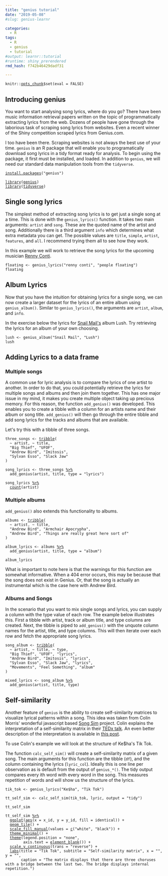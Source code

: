 ```yaml
---
title: "genius tutorial"
date: "2019-05-08"
#slug: genius-learnr

categories:
  - R
tags:
  - R
  - genius
  - tutorial
#output: learnr::tutorial
#runtime: shiny_prerendered
rmd_hash: f742b46429dadf31

---
```


<div class="highlight">

<pre class='chroma'><code class='language-r' data-lang='r'><span class='nf'>knitr</span><span class='nf'>::</span><span class='nv'><a href='https://rdrr.io/pkg/knitr/man/opts_chunk.html'>opts_chunk</a></span><span class='o'>$</span><span class='nf'>set</span><span class='o'>(</span>eval <span class='o'>=</span> <span class='kc'>FALSE</span><span class='o'>)</span></code></pre>

</div>

## Introducing genius

You want to start analysing song lyrics, where do you go? There have been music information retrieval papers written on the topic of programmatically extracting lyrics from the web. Dozens of people have gone through the laborious task of scraping song lyrics from websites. Even a recent winner of the Shiny competition scraped lyrics from Genius.com.

I too have been there. Scraping websites is not always the best use of your time. `genius` is an R package that will enable you to programatically download song lyrics in a tidy format ready for analysis. To begin using the package, it first must be installed, and loaded. In addition to `genius`, we will need our standard data manipulation tools from the `tidyverse`.

<div class="highlight">

<pre class='chroma'><code class='language-r' data-lang='r'><span class='nf'><a href='https://rdrr.io/r/utils/install.packages.html'>install.packages</a></span><span class='o'>(</span><span class='s'>"genius"</span><span class='o'>)</span></code></pre>

</div>

<div class="highlight">

<pre class='chroma'><code class='language-r' data-lang='r'><span class='kr'><a href='https://rdrr.io/r/base/library.html'>library</a></span><span class='o'>(</span><span class='nv'><a href='https://github.com/josiahparry/genius'>genius</a></span><span class='o'>)</span>
<span class='kr'><a href='https://rdrr.io/r/base/library.html'>library</a></span><span class='o'>(</span><span class='nv'><a href='https://tidyverse.tidyverse.org'>tidyverse</a></span><span class='o'>)</span></code></pre>

</div>

## Single song lyrics

The simplest method of extracting song lyrics is to get just a single song at a time. This is done with the `genius_lyrics()` function. It takes two main arguments: `artist` and `song`. These are the quoted name of the artist and song. Additionally there is a third argument `info` which determines what extra metadata you can get. The possible values are `title`, `simple`, `artist`, `features`, and `all`. I recommend trying them all to see how they work.

In this example we will work to retrieve the song lyrics for the upcoming musician [Renny Conti](https://rennyconti.bandcamp.com).

<div class="highlight">

<pre class='chroma'><code class='language-r' data-lang='r'><span class='nv'>floating</span> <span class='o'>&lt;-</span> <span class='nf'>genius_lyrics</span><span class='o'>(</span><span class='s'>"renny conti"</span>, <span class='s'>"people floating"</span><span class='o'>)</span>
<span class='nv'>floating</span></code></pre>

</div>

## Album Lyrics

Now that you have the intuition for obtaining lyrics for a single song, we can now create a larger dataset for the lyrics of an entire album using `genius_album()`. Similar to `genius_lyrics()`, the arguments are `artist`, `album`, and `info`.

In the exercise below the lyrics for [Snail Mail's](https://www.snailmail.band/) album Lush. Try retrieving the lyrics for an album of your own choosing.

<div class="highlight">

<pre class='chroma'><code class='language-r' data-lang='r'><span class='nv'>lush</span> <span class='o'>&lt;-</span> <span class='nf'>genius_album</span><span class='o'>(</span><span class='s'>"Snail Mail"</span>, <span class='s'>"Lush"</span><span class='o'>)</span>
<span class='nv'>lush</span></code></pre>

</div>

## Adding Lyrics to a data frame

### Multiple songs

A common use for lyric analysis is to compare the lyrics of one artist to another. In order to do that, you could potentially retrieve the lyrics for multiple songs and albums and then join them together. This has one major issue in my mind, it makes you create multiple object taking up precious memory. For this reason, the function `add_genius()` was developed. This enables you to create a tibble with a column for an artists name and their album or song title. `add_genius()` will then go through the entire tibble and add song lyrics for the tracks and albums that are available.

Let's try this with a tibble of three songs.

<div class="highlight">

<pre class='chroma'><code class='language-r' data-lang='r'><span class='nv'>three_songs</span> <span class='o'>&lt;-</span> <span class='nf'><a href='https://tibble.tidyverse.org/reference/tribble.html'>tribble</a></span><span class='o'>(</span>
  <span class='o'>~</span> <span class='nv'>artist</span>, <span class='o'>~</span> <span class='nv'>title</span>,
  <span class='s'>"Big Thief"</span>, <span class='s'>"UFOF"</span>,
  <span class='s'>"Andrew Bird"</span>, <span class='s'>"Imitosis"</span>,
  <span class='s'>"Sylvan Esso"</span>, <span class='s'>"Slack Jaw"</span>
<span class='o'>)</span>

<span class='nv'>song_lyrics</span> <span class='o'>&lt;-</span> <span class='nv'>three_songs</span> <span class='o'><a href='https://magrittr.tidyverse.org/reference/pipe.html'>%&gt;%</a></span> 
  <span class='nf'>add_genius</span><span class='o'>(</span><span class='nv'>artist</span>, <span class='nv'>title</span>, type <span class='o'>=</span> <span class='s'>"lyrics"</span><span class='o'>)</span>

<span class='nv'>song_lyrics</span> <span class='o'><a href='https://magrittr.tidyverse.org/reference/pipe.html'>%&gt;%</a></span> 
  <span class='nf'><a href='https://dplyr.tidyverse.org/reference/count.html'>count</a></span><span class='o'>(</span><span class='nv'>artist</span><span class='o'>)</span>
</code></pre>

</div>

### Multiple albums

`add_genius()` also extends this functionality to albums.

<div class="highlight">

<pre class='chroma'><code class='language-r' data-lang='r'><span class='nv'>albums</span> <span class='o'>&lt;-</span> <span class='nf'><a href='https://tibble.tidyverse.org/reference/tribble.html'>tribble</a></span><span class='o'>(</span>
  <span class='o'>~</span> <span class='nv'>artist</span>, <span class='o'>~</span> <span class='nv'>title</span>,
  <span class='s'>"Andrew Bird"</span>, <span class='s'>"Armchair Apocrypha"</span>,
  <span class='s'>"Andrew Bird"</span>, <span class='s'>"Things are really great here sort of"</span>
<span class='o'>)</span>

<span class='nv'>album_lyrics</span> <span class='o'>&lt;-</span> <span class='nv'>albums</span> <span class='o'><a href='https://magrittr.tidyverse.org/reference/pipe.html'>%&gt;%</a></span> 
  <span class='nf'>add_genius</span><span class='o'>(</span><span class='nv'>artist</span>, <span class='nv'>title</span>, type <span class='o'>=</span> <span class='s'>"album"</span><span class='o'>)</span>

<span class='nv'>album_lyrics</span></code></pre>

</div>

What is important to note here is that the warnings for this function are somewhat informative. When a 404 error occurs, this may be because that the song does not exist in Genius. Or, that the song is actually an instrumental which is the case here with Andrew Bird.

### Albums and Songs

In the scenario that you want to mix single songs and lyrics, you can supply a column with the type value of each row. The example below illustrates this. First a tibble with artist, track or album title, and type columns are created. Next, the tibble is piped to `add_genius()` with the unquote column names for the artist, title, and type columns. This will then iterate over each row and fetch the appropriate song lyrics.

<div class="highlight">

<pre class='chroma'><code class='language-r' data-lang='r'><span class='nv'>song_album</span> <span class='o'>&lt;-</span> <span class='nf'><a href='https://tibble.tidyverse.org/reference/tribble.html'>tribble</a></span><span class='o'>(</span>
  <span class='o'>~</span> <span class='nv'>artist</span>, <span class='o'>~</span> <span class='nv'>title</span>, <span class='o'>~</span> <span class='nv'>type</span>,
  <span class='s'>"Big Thief"</span>, <span class='s'>"UFOF"</span>, <span class='s'>"lyrics"</span>,
  <span class='s'>"Andrew Bird"</span>, <span class='s'>"Imitosis"</span>, <span class='s'>"lyrics"</span>,
  <span class='s'>"Sylvan Esso"</span>, <span class='s'>"Slack Jaw"</span>, <span class='s'>"lyrics"</span>,
  <span class='s'>"Movements"</span>, <span class='s'>"Feel Something"</span>, <span class='s'>"album"</span>
<span class='o'>)</span>

<span class='nv'>mixed_lyrics</span> <span class='o'>&lt;-</span> <span class='nv'>song_album</span> <span class='o'><a href='https://magrittr.tidyverse.org/reference/pipe.html'>%&gt;%</a></span> 
  <span class='nf'>add_genius</span><span class='o'>(</span><span class='nv'>artist</span>, <span class='nv'>title</span>, <span class='nv'>type</span><span class='o'>)</span></code></pre>

</div>

## Self-similarity

Another feature of `genius` is the ability to create self-similarity matrices to visualize lyrical patterns within a song. This idea was taken from Colin Morris' wonderful javascript based [Song Sim](https://colinmorris.github.io/SongSim/#/gallery) project. Colin explains the interpretation of a self-similarity matrix in their [TEDx talk](https://www.youtube.com/watch?v=_tjFwcmHy5M). An even better description of the interpretation is available in [this post](https://colinmorris.github.io/blog/weird-pop-songs).

To use Colin's example we will look at the structure of Ke\$ha's Tik Tok.

The function `calc_self_sim()` will create a self-similarity matrix of a given song. The main arguments for this function are the tibble (`df`), and the column containing the lyrics (`lyric_col`). Ideally this is one line per observation as is default from the output of `genius_*()`. The tidy output compares every ith word with every word in the song. This measures repetition of words and will show us the structure of the lyrics.

<div class="highlight">

<pre class='chroma'><code class='language-r' data-lang='r'><span class='nv'>tik_tok</span> <span class='o'>&lt;-</span> <span class='nf'>genius_lyrics</span><span class='o'>(</span><span class='s'>"Ke$ha"</span>, <span class='s'>"Tik Tok"</span><span class='o'>)</span>

<span class='nv'>tt_self_sim</span> <span class='o'>&lt;-</span> <span class='nf'>calc_self_sim</span><span class='o'>(</span><span class='nv'>tik_tok</span>, <span class='nv'>lyric</span>, output <span class='o'>=</span> <span class='s'>"tidy"</span><span class='o'>)</span>

<span class='nv'>tt_self_sim</span>

<span class='nv'>tt_self_sim</span> <span class='o'><a href='https://magrittr.tidyverse.org/reference/pipe.html'>%&gt;%</a></span> 
  <span class='nf'><a href='https://ggplot2.tidyverse.org/reference/ggplot.html'>ggplot</a></span><span class='o'>(</span><span class='nf'><a href='https://ggplot2.tidyverse.org/reference/aes.html'>aes</a></span><span class='o'>(</span>x <span class='o'>=</span> <span class='nv'>x_id</span>, y <span class='o'>=</span> <span class='nv'>y_id</span>, fill <span class='o'>=</span> <span class='nv'>identical</span><span class='o'>)</span><span class='o'>)</span> <span class='o'>+</span>
  <span class='nf'><a href='https://ggplot2.tidyverse.org/reference/geom_tile.html'>geom_tile</a></span><span class='o'>(</span><span class='o'>)</span> <span class='o'>+</span>
  <span class='nf'><a href='https://ggplot2.tidyverse.org/reference/scale_manual.html'>scale_fill_manual</a></span><span class='o'>(</span>values <span class='o'>=</span> <span class='nf'><a href='https://rdrr.io/r/base/c.html'>c</a></span><span class='o'>(</span><span class='s'>"white"</span>, <span class='s'>"black"</span><span class='o'>)</span><span class='o'>)</span> <span class='o'>+</span>
  <span class='nf'><a href='https://ggplot2.tidyverse.org/reference/ggtheme.html'>theme_minimal</a></span><span class='o'>(</span><span class='o'>)</span> <span class='o'>+</span>
  <span class='nf'><a href='https://ggplot2.tidyverse.org/reference/theme.html'>theme</a></span><span class='o'>(</span>legend.position <span class='o'>=</span> <span class='s'>"none"</span>,
        axis.text <span class='o'>=</span> <span class='nf'><a href='https://ggplot2.tidyverse.org/reference/element.html'>element_blank</a></span><span class='o'>(</span><span class='o'>)</span><span class='o'>)</span> <span class='o'>+</span>
  <span class='nf'><a href='https://ggplot2.tidyverse.org/reference/scale_continuous.html'>scale_y_continuous</a></span><span class='o'>(</span>trans <span class='o'>=</span> <span class='s'>"reverse"</span><span class='o'>)</span> <span class='o'>+</span>
  <span class='nf'><a href='https://ggplot2.tidyverse.org/reference/labs.html'>labs</a></span><span class='o'>(</span>title <span class='o'>=</span> <span class='s'>"Tik Tok"</span>, subtitle <span class='o'>=</span> <span class='s'>"Self-similarity matrix"</span>, x <span class='o'>=</span> <span class='s'>""</span>, y <span class='o'>=</span> <span class='s'>""</span>, 
       caption <span class='o'>=</span> <span class='s'>"The matrix displays that there are three choruses with a bridge between the last two. The bridge displays internal repetition."</span><span class='o'>)</span></code></pre>

</div>

